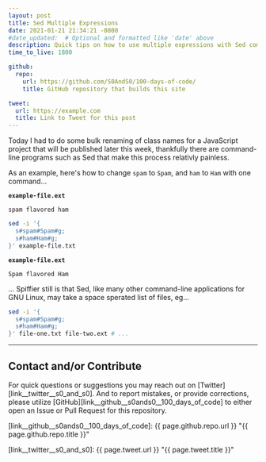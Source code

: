 ```yaml
---
layout: post
title: Sed Multiple Expressions
date: 2021-01-21 21:34:21 -0800
#date_updated:  # Optional and formatted like 'date' above
description: Quick tips on how to use multiple expressions with Sed command-line tool
time_to_live: 1800

github:
  repo:
    url: https://github.com/S0AndS0/100-days-of-code/
    title: GitHub repository that builds this site

tweet:
  url: https://example.com
  title: Link to Tweet for this post
---
```




Today I had to do some bulk renaming of class names for a JavaScript project that will be published later this week, thankfully there are command-line programs such as Sed that make this process relativly painless.


As an example, here's how to change `spam` to `Spam`, and `ham` to `Ham` with one command...


**`example-file.ext`**


```
spam flavored ham
```


```bash
sed -i '{
  s#spam#Spam#g;
  s#ham#Ham#g;
}' example-file.txt
```


**`example-file.ext`**


```
Spam flavored Ham
```


... Spiffier still is that Sed, like many other command-line applications for GNU Linux, may take a space sperated list of files, eg...


```bash
sed -i '{
  s#spam#Spam#g;
  s#ham#Ham#g;
}' file-one.txt file-two.ext # ...
```


______


## Contact and/or Contribute
[heading__contact_andor_contribute]: #contact-andor-contribute


For quick questions or suggestions you may reach out on [Twitter][link__twitter__s0_and_s0]. And to report mistakes, or provide corrections, please utilize [GitHub][link__github__s0ands0__100_days_of_code] to either open an Issue or Pull Request for this repository.



[link__github__s0ands0__100_days_of_code]: {{ page.github.repo.url }} "{{ page.github.repo.title }}"

[link__twitter__s0_and_s0]: {{ page.tweet.url }} "{{ page.tweet.title }}"

